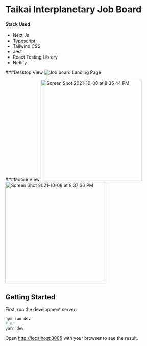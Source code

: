 # Taikai Interplanetary Job Board

#### Stack Used
- Next Js
- Typescript
- Tailwind CSS
- Jest
- React Testing Library
- Netlify

###Desktop View
![Job board Landing Page](https://user-images.githubusercontent.com/65681287/136618846-97eb61fa-0729-47a9-9c87-8a2301929fcb.png)


###Mobile View
<img width="316" alt="Screen Shot 2021-10-08 at 8 35 44 PM" src="https://user-images.githubusercontent.com/65681287/136619320-f7635a6e-b8d7-4210-b31d-5b92a7070f3b.png">
<img width="316" alt="Screen Shot 2021-10-08 at 8 37 36 PM" src="https://user-images.githubusercontent.com/65681287/136619327-d689f409-ec01-4e43-89f5-8cbc04f07e14.png">

## Getting Started

First, run the development server:

```bash
npm run dev
# or
yarn dev
```

Open [http://localhost:3005](http://localhost:3005) with your browser to see the result.
